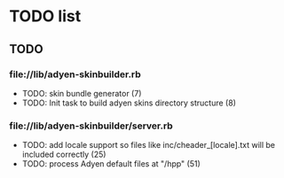 TODO list
=========

TODO
----

### file://lib/adyen-skinbuilder.rb

* TODO: skin bundle generator (7)
* TODO: Init task to build adyen skins directory structure (8)

### file://lib/adyen-skinbuilder/server.rb

* TODO: add locale support so files like inc/cheader_[locale].txt will be included correctly (25)
* TODO: process Adyen default files at "/hpp" (51)

